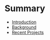 # Summary

* [Introduction](README.md)
* [Background](background.md)
* [Recent Projects](recent_projects.md)

